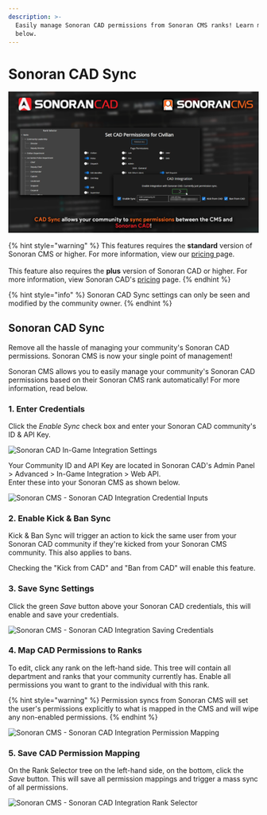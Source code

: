 ```yaml
---
description: >-
  Easily manage Sonoran CAD permissions from Sonoran CMS ranks! Learn more
  below.
---
```


# Sonoran CAD Sync

![Sonoran CMS x Sonoran CAD - Permission Sync](../.gitbook/assets/CMS-CAD-Sync.png)

{% hint style="warning" %}
This features requires the **standard** version of Sonoran CMS or higher. For more information, view our [pricing ](broken-reference)page.\
\
This feature also requires the **plus** version of Sonoran CAD or higher. For more information, view Sonoran CAD's [pricing](https://info.sonorancad.com/pricing/faq) page.
{% endhint %}

{% hint style="info" %}
Sonoran CAD Sync settings can only be seen and modified by the community owner.
{% endhint %}

## Sonoran CAD Sync

Remove all the hassle of managing your community's Sonoran CAD permissions. Sonoran CMS is now your single point of management!

Sonoran CMS allows you to easily manage your community's Sonoran CAD permissions based on their Sonoran CMS rank automatically! For more information, read below.

### 1. Enter Credentials

Click the _Enable Sync_ check box and enter your Sonoran CAD community's ID & API Key.

![Sonoran CAD In-Game Integration Settings](https://i.imgur.com/nVFr3qR.png)

Your Community ID and API Key are located in Sonoran CAD's Admin Panel > Advanced > In-Game Integration > Web API.\
Enter these into your Sonoran CMS as shown below.

![Sonoran CMS - Sonoran CAD Integration Credential Inputs](https://i.imgur.com/aHMqVNm.png)

### 2. Enable Kick & Ban Sync

Kick & Ban Sync will trigger an action to kick the same user from your Sonoran CAD community if they're kicked from your Sonoran CMS community. This also applies to bans.

Checking the "Kick from CAD" and "Ban from CAD" will enable this feature.

### 3. Save Sync Settings

Click the green _Save_ button above your Sonoran CAD credentials, this will enable and save your credentials.

![Sonoran CMS - Sonoran CAD Integration Saving Credentials](https://i.imgur.com/SKHOCRH.png)

### 4. Map CAD Permissions to Ranks

To edit, click any rank on the left-hand side. This tree will contain all department and ranks that your community currently has. Enable all permissions you want to grant to the individual with this rank.

{% hint style="warning" %}
Permission syncs from Sonoran CMS will set the user's permissions explicitly to what is mapped in the CMS and will wipe any non-enabled permissions.
{% endhint %}

![Sonoran CMS - Sonoran CAD Integration Permission Mapping](https://i.imgur.com/EzjZpM3.png)

### 5. Save CAD Permission Mapping

On the Rank Selector tree on the left-hand side, on the bottom, click the _Save_ button. This will save all permission mappings and trigger a mass sync of all permissions.

![Sonoran CMS - Sonoran CAD Integration Rank Selector](https://i.imgur.com/o3Fc6NY.png)
